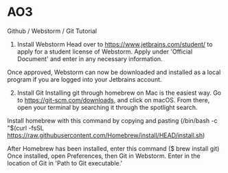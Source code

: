 # AO3

Github / Webstorm / Git Tutorial
1. Install Webstorm
Head over to https://www.jetbrains.com/student/ to apply for a student license of Webstorm. Apply under 'Official Document' and enter in any necessary information.

Once approved, Webstorm can now be downloaded and installed as a local program if you are logged into your Jetbrains account. 

2. Install Git
Installing git through homebrew on Mac is the easiest way. Go to https://git-scm.com/downloads, and click on macOS. From there, open your terminal by searching it through the spotlight search. 

Install homebrew with this command by copying and pasting (/bin/bash -c "$(curl -fsSL https://raw.githubusercontent.com/Homebrew/install/HEAD/install.sh)

After Homebrew has been installed, enter this command ($ brew install git)
Once installed, open Preferences, then Git in Webstorm. Enter in the location of Git in 'Path to Git executable.' 
